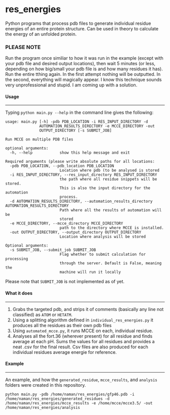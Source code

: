 # res_energies
Python programs that process pdb files to generate individual residue energies of an entire protein structure. Can be used in theory to calculate the energy of an unfolded protein.

### PLEASE NOTE
Run the program once similiar to how it was run in the example (except with your pdb file and desired output locations), then wait 5 minutes (or less, depending on how big/small your pdb file is and how many residues it has). Run the entire tthing again. In the first attempt nothing will be outputted. In the second, everything will magically appear. I know this technique sounds very unprofessional and stupid. I am coming up with a solution.  

#### Usage
---
Typing `python main.py --help` in the command line gives the following:
```
usage: main.py [-h] -pdb PDB_LOCATION -i RES_INPUT_DIRECTORY -d
               AUTOMATION_RESULTS_DIRECTORY -e MCCE_DIRECTORY -out
               OUTPUT_DIRECTORY [-s SUBMIT_JOB]

Run MCCE on multiple PDB files

optional arguments:
  -h, --help            show this help message and exit

Required arguments (please write absolute paths for all locations:
  -pdb PDB_LOCATION, --pdb_location PDB_LOCATION
                        Location where pdb (to be analysed is stored
  -i RES_INPUT_DIRECTORY, --res_input_directory RES_INPUT_DIRECTORY
                        the path where all residue snippets will be stored.
                        This is also the input directory for the automation
                        process.
  -d AUTOMATION_RESULTS_DIRECTORY, --automation_results_directory AUTOMATION_RESULTS_DIRECTORY
                        Path where all the results of automation will be
                        stored
  -e MCCE_DIRECTORY, --mcce_directory MCCE_DIRECTORY
                        path to the directory where MCCE is installed.
  -out OUTPUT_DIRECTORY, --output_directory OUTPUT_DIRECTORY
                        Location where analysis will be stored

Optional arguments:
  -s SUBMIT_JOB, --submit_job SUBMIT_JOB
                        Flag whether to submit calculation for processing
                        through the server. Default is False, meaning the
                        machine will run it locally
```
Please note that `SUBMIT_JOB` is not implemented as of yet.

#### What it does
---

1. Grabs the targeted pdb, and strips it of comments (basically any line not classified) as `ATOM` or `HETATM`.
2. Using a splitting algorithm defined in `individual_res_energies.py` it produces all the residues as their own pdb files 
3. Using `automated_mcce.py`, it runs MCCE on each, individual residue.
4. Analyses all the fort.36 (wherever present) for all residue and finds average at each pH. Sums the values for all residues and provides a neat .csv for the final result. Csv files are also produced for each individual residues average energie for reference. 

#### Example
---
An example, and how the `generated_residue`, `mcce_results`, and `analysis` folders were created in this repository. 

```python main.py -pdb /home/naman/res_energies/gfp46.pdb -i /home/naman/res_energies/generated_residues -d /home/naman/res_energies/mcce_results -e /home/mcce/mcce3.5/ -out /home/naman/res_energies/analysis```

	


